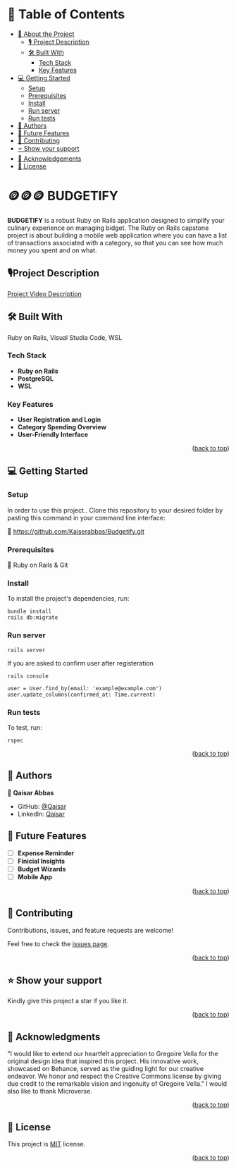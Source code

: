 <a name="readme-top"></a>

# 📗 Table of Contents

- [📖 About the Project](#about-project)
  - [🎙️ Project Description](#project-description)
  - [🛠 Built With](#built-with)
    - [Tech Stack](#tech-stack)
    - [Key Features](#key-features)
- [💻 Getting Started](#getting-started)
  - [Setup](#setup)
  - [Prerequisites](#prerequisites)
  - [Install](#install)
  - [Run server](#run-server)
  - [Run tests](#run-tests)
- [👥 Authors](#authors)
- [🔭 Future Features](#future-features)
- [🤝 Contributing](#contributing)
- [⭐️ Show your support](#support)
- [🙏 Acknowledgements](#acknowledgements)
- [📝 License](#license)

# 🪙🪙🪙  BUDGETIFY <a name="about-project"></a>

**BUDGETIFY** is a robust Ruby on Rails application designed to simplify your culinary experience on managing bidget. The Ruby on Rails capstone project is about building a mobile web application where you can have a list of transactions associated with a category, so that you can see how much money you spent and on what.
## 🎙️Project Description<a name="project-description"></a>
[Project Video Description](https://www.loom.com/share/eec35034aa3545fd9c00e549b5f2dc9f?sid=e47fd009-da30-4f80-b215-18e5c0a11f6d)
## 🛠 Built With <a name="built-with"></a>
Ruby on Rails, Visual Studia Code, WSL

### Tech Stack <a name="tech-stack"></a>

- **Ruby on Rails**
- **PostgreSQL**
- **WSL**

### Key Features <a name="key-features"></a>

- **User Registration and Login**
- **Category Spending Overview**
- **User-Friendly Interface**

<p align="right">(<a href="#readme-top">back to top</a>)</p>

## 💻 Getting Started <a name="getting-started"></a>

### Setup <a name="setup"></a>

In order to use this project.. Clone this repository to your desired folder by pasting this command in your command line interface:

🔗  https://github.com/Kaiserabbas/Budgetify.git

### Prerequisites <a name="prerequisites"></a>

💎  Ruby on Rails &  Git

### Install <a name="install"></a>

To install the project's dependencies, run:

```
bundle install
rails db:migrate
```

### Run server <a name="run-server"></a>
```
rails server
```
If you are asked to confirm user after registeration 

```
rails console 
```
```
user = User.find_by(email: 'example@example.com')
user.update_columns(confirmed_at: Time.current)
```

### Run tests <a name="run-tests"></a>

To test, run:

```
rspec
```

<p align="right">(<a href="#readme-top">back to top</a>)</p>

## 👥 Authors <a name="authors"></a>

👤 **Qaisar Abbas**
- GitHub: [@Qaisar](https://github.com/Kaiserabbas)
- LinkedIn: [Qaisar](https://www.linkedin.com/in/qaisar-abbas-21a93840/)

## 🔭 Future Features <a name="future-features"></a>

- [ ] **Expense Reminder**
- [ ] **Finicial Insights**
- [ ] **Budget Wizards**
- [ ] **Mobile App**

<p align="right">(<a href="#readme-top">back to top</a>)</p>

## 🤝 Contributing <a name="contributing"></a>

Contributions, issues, and feature requests are welcome!

Feel free to check the [issues page](../../issues/).

<p align="right">(<a href="#readme-top">back to top</a>)</p>

## ⭐️ Show your support <a name="support"></a>

Kindly give this project a star if you like it.

<p align="right">(<a href="#readme-top">back to top</a>)</p>

## 🙏 Acknowledgments <a name="acknowledgements"></a>
"I would like to extend our heartfelt appreciation to Gregoire Vella for the original design idea that inspired this project. His innovative work, showcased on Behance, served as the guiding light for our creative endeavor. We honor and respect the Creative Commons license by giving due credit to the remarkable vision and ingenuity of Gregoire Vella."
I would also like to thank Microverse.

<p align="right">(<a href="#readme-top">back to top</a>)</p>

## 📝 License <a name="license"></a>

This project is [MIT](/LICENSE) license.

<p align="right">(<a href="#readme-top">back to top</a>)</p>
